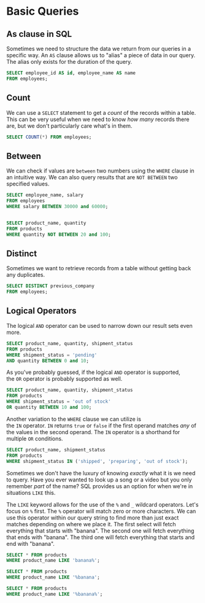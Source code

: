 # Basic Queries

## As clause in SQL

Sometimes we need to structure the data we return from our queries in a specific way. An `AS` clause allows us to "alias" a piece of data in our query. The alias only exists for the duration of the query.

```sql
SELECT employee_id AS id, employee_name AS name
FROM employees;
```

## Count

We can use a `SELECT` statement to get a _count_ of the records within a table. This can be very useful when we need to know _how many_ records there are, but we don't particularly care what's in them.

```sql
SELECT COUNT(*) FROM employees;
```

## Between

We can check if values are `between` two numbers using the `WHERE` clause in an intuitive way. We can also query results that are `NOT BETWEEN` two specified values.

```sql
SELECT employee_name, salary
FROM employees
WHERE salary BETWEEN 30000 and 60000;


SELECT product_name, quantity
FROM products
WHERE quantity NOT BETWEEN 20 and 100;
```

## Distinct 

Sometimes we want to retrieve records from a table without getting back any duplicates.

```sql
SELECT DISTINCT previous_company
FROM employees;
```

## Logical Operators 

The logical `AND` operator can be used to narrow down our result sets even more.

```sql
SELECT product_name, quantity, shipment_status
FROM products
WHERE shipment_status = 'pending'
AND quantity BETWEEN 0 and 10;
```

As you've probably guessed, if the logical `AND` operator is supported, the `OR` operator is probably supported as well.

```sql
SELECT product_name, quantity, shipment_status
FROM products
WHERE shipment_status = 'out of stock'
OR quantity BETWEEN 10 and 100;
```

Another variation to the `WHERE` clause we can utilize is the `IN` operator. `IN` returns `true` or `false` if the first operand matches _any_ of the values in the second operand. The `IN` operator is a shorthand for multiple `OR` conditions.

```sql
SELECT product_name, shipment_status
FROM products
WHERE shipment_status IN ('shipped', 'preparing', 'out of stock');
```

Sometimes we don't have the luxury of knowing _exactly_ what it is we need to query. Have you ever wanted to look up a song or a video but you only remember _part_ of the name? SQL provides us an option for when we're in situations `LIKE` this.

The `LIKE` keyword allows for the use of the `%` and `_` wildcard operators. Let's focus on `%` first. The `%` operator will match zero or more characters. We can use this operator within our query string to find more than just exact matches depending on where we place it. The first select will fetch everything that starts with "banana". The second one will fetch everything that ends with "banana". The third one will fetch everything that starts and end with "banana".

```sql
SELECT * FROM products
WHERE product_name LIKE 'banana%';

SELECT * FROM products
WHERE product_name LIKE '%banana';

SELECT * FROM products
WHERE product_name LIKE '%banana%';
```

